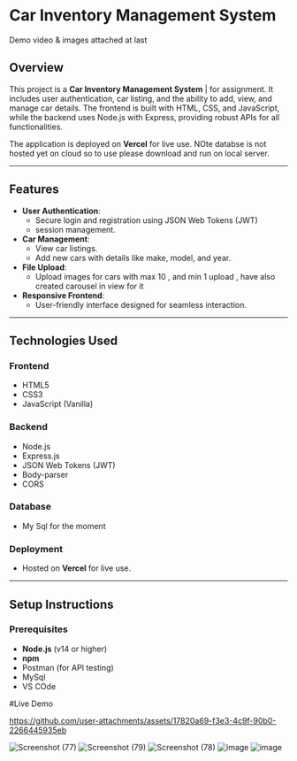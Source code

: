 # **Car Inventory Management System**
Demo video & images attached at last

## **Overview**
This project is a **Car Inventory Management System**  | for assignment. It includes user authentication, car listing, and the ability to add, view, and manage car details. The frontend is built with HTML, CSS, and JavaScript, while the backend uses Node.js with Express, providing robust APIs for all functionalities.

The application is deployed on **Vercel** for live use. NOte databse is not hosted yet on cloud so to use please download and run on local server.

---

## **Features**
- **User Authentication**: 
  - Secure login and registration using JSON Web Tokens (JWT)
  - session management.
- **Car Management**:
  - View car listings.
  - Add new cars with details like make, model, and year.
- **File Upload**: 
  - Upload images for cars with max 10 , and min 1 upload , have also created carousel in view for it
- **Responsive Frontend**: 
  - User-friendly interface designed for seamless interaction.

---

## **Technologies Used**
### **Frontend**
- HTML5
- CSS3
- JavaScript (Vanilla)

### **Backend**
- Node.js
- Express.js
- JSON Web Tokens (JWT)
- Body-parser
- CORS

### **Database**
- My Sql for the moment

### **Deployment**
- Hosted on **Vercel** for live use.

---

## **Setup Instructions**

### **Prerequisites**
- **Node.js** (v14 or higher)
- **npm**
- Postman (for API testing)
- MySql
- VS COde

#Live Demo



https://github.com/user-attachments/assets/17820a69-f3e3-4c9f-90b0-2266445935eb

![Screenshot (77)](https://github.com/user-attachments/assets/009aeff3-5cba-46c7-b091-13bf8c36e5a7)
![Screenshot (79)](https://github.com/user-attachments/assets/1bf3a1c3-364c-4ad2-a636-5347190d7684)
![Screenshot (78)](https://github.com/user-attachments/assets/91015852-c0cf-4adc-b679-1697aac690d8)
![image](https://github.com/user-attachments/assets/6de0d1c2-7176-4947-963c-30a3cf6eef87)
![image](https://github.com/user-attachments/assets/896978fa-44e3-43d1-bc04-fce9065bb292)
